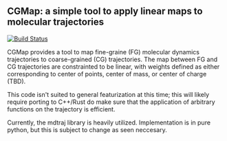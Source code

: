 ## CGMap: a simple tool to apply linear maps to molecular trajectories

[![Build Status](https://travis-ci.org/alekepd/cgmap.svg?branch=master)](https://travis-ci.org/alekepd/cgmap)

CGMap provides a tool to map fine-graine (FG) molecular dynamics trajectories
to coarse-grained (CG) trajectories. The map between FG and CG trajectories are
constrainted to be linear, with weights defined as either corresponding to
center of points, center of mass, or center of charge (TBD).

This code isn't suited to general featurization at this time; this will likely
require porting to C++/Rust do make sure that the application of arbitrary
functions on the trajectory is efficient.

Currently, the mdtraj library is heavily utilized. Implementation is in pure
python, but this is subject to change as seen neccesary.
